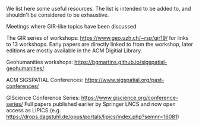We list here some useful resources. The list is intended to be added to, and shouldn't be considered to be exhaustive.

Meetings where GIR-like topics have been discussed

The GIR series of workshops: https://www.geo.uzh.ch/~rsp/gir19/ for links to 13 workshops. Early papers are directly linked to from the workshop, later editions are mostly available in the ACM Digitial Library.

Geohumanities workshops: https://bgmartins.github.io/sigspatial-geohumanities/

ACM SIGSPATIAL Conferences: https://www.sigspatial.org/past-conferences/

GIScience Conference Series: https://www.giscience.org/conference-series/ Full papers published earlier by Springer LNCS and now open access as LIPICS (e.g. https://drops.dagstuhl.de/opus/portals/lipics/index.php?semnr=16081)


